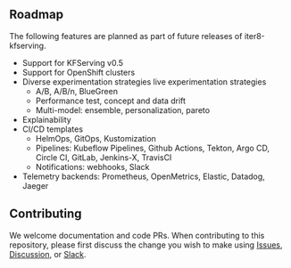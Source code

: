 ## Roadmap
The following features are planned as part of future releases of iter8-kfserving.

- Support for KFServing v0.5
- Support for OpenShift clusters
- Diverse experimentation strategies live experimentation strategies
  * A/B, A/B/n, BlueGreen
  * Performance test, concept and data drift
  * Multi-model: ensemble, personalization, pareto
- Explainability
- CI/CD templates
  * HelmOps, GitOps, Kustomization
  * Pipelines: Kubeflow Pipelines, Github Actions, Tekton, Argo CD, Circle CI, GitLab, Jenkins-X, TravisCI
  * Notifications: webhooks, Slack
- Telemetry backends: Prometheus, OpenMetrics, Elastic, Datadog, Jaeger

## Contributing

We welcome documentation and code PRs. When contributing to this repository, please first discuss the change you wish to make using [Issues](https://github.com/iter8-tools/iter8-kfserving/issues), [Discussion](https://github.com/iter8-tools/iter8-kfserving/discussions), or [Slack](https://join.slack.com/t/iter8-tools/shared_invite/enQtODU0NTczMTQ5NDU4LTJmNGE1OTBhOWI4NzllZGE0ZjdhM2M3MzJlMjcxYjliMTJlM2YxMzQ4OWQ5NGViYTM2MTU4MWRkZTgxNzZiMzg).